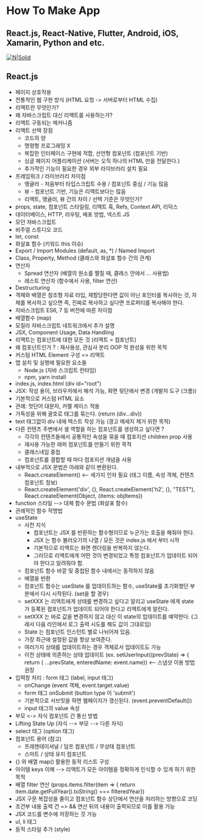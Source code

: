 # How To Make App
## React.js, React-Native, Flutter, Android, iOS, Xamarin, Python and etc.

[![N|Solid](https://cldup.com/dTxpPi9lDf.thumb.png)](https://github.com/aidenkoog)

## React.js
- 페이지 상호작용
- 전통적인 웹 구현 방식 (HTML 요청 -> 서버로부터 HTML 수집)
- 리액트란 무엇인가?
- 왜 자바스크립트 대신 리액트를 사용하는가? 
- 리액트 구동되는 메커니즘
- 리액트 선택 장점
    - 코드의 양
    - 명령형 프로그래밍 X
    - 복잡한 인터페이스 구현에 적합, 선언형 컴포넌트 (컴포넌트 기반)
    - 싱글 페이지 어플리케이션 (서버는 오직 하나의 HTML 만을 전달한다.)
    - 추가적인 기능이 필요한 경우 외부 라이브러리 설치 필요
- 프레임워크 / 라이브러리 차이점
    - 앵귤러 - 처음부터 타입스크립트 수용 / 컴포넌트 중심 / 기능 많음
    - 뷰 - 컴포넌트 기반, 기능은 리액트보다는 많음
    - 리액트, 앵귤러, 뷰 간의 차이 / 선택 기준은 무엇인가?
- props, state, 컴포넌트 스타일링, 리액트 훅, Refs, Context API, 리덕스
- 데이터베이스, HTTP, 라우팅, 배포 방법, 넥스트 JS
- 모던 자바스크립트
- 비주얼 스튜디오 코드
- let, const
- 화살표 함수 (키워드 this 이슈)
- Export / Import Modules (default, as, *) / Named Import
- Class, Property, Method (클래스와 화살표 함수 간의 관계)
- 연산자
    - Spread 연산자 (배열의 원소를 펼칠 때, 클래스 안에서 … 사용법)
    - 레스트 연산자 (함수에서 사용, filter 연산)
- Destructuring
- 객체와 배열은 참조형 자료 타입, 재할당한다면 값이 아닌 포인터를 복사하는 것, 자체를 복사하고 싶으면 즉, 진짜로 복사하고 싶다면 프로퍼티를 복사해야 한다.
- 자바스크립트 ES6, 7 등 버전에 따른 차이점
- 배열함수 (map)
- 모질라 자바스크립트 네트워크에서 추가 설명
- JSX, Component Usage, Data Handling
- 리액트는 컴포넌트에 대한 모든 것 (리액트 = 컴포넌트)
- 왜 컴포넌트인가 ? : 재사용성, 관심사 분리 OOP 적 완성을 위한 목적
- 커스텀 HTML Element 구성 => 리액트
- 앱 설치 및 실행에 필요한 요소들
    - Node.js (자바 스크립트 런타임)
    - npm, yarn install
- index.js, index.html (div id="root")
- JSX: 작성 용이, 브라우저에서 해석 가능, 화면 뒷단에서 변경 (개발자 도구 (크롬))
- 기본적으로 커스텀 HTML 요소
- 관례: 첫단어 대문자, 카멜 케이스 적용
- 가독성을 위해 괄호로 태그를 묶는다. (return (div…div))
- text 태그없이 div 내에 텍스트 작성 가능 (경고 메세지 제거 위한 목적) 
- 다른 컨텐츠 주변에서 셀 역할을 하는 컴포넌트를 생성하고 싶다면 ?
    - 각각의 컨텐츠들에서 공통적인 속성을 묶을 때 컴포지션 children prop 사용
    - 재사용 가능한 래퍼 컴포넌트를 만들기 위한 목적
    - 클래스네임 중첩
    - 컴포넌트를 결합할 때 마다 컴포지션 개념을 사용
- 내부적으로 JSX 문법은 아래와 같이 변환된다.
    - React.createElement() <-- 세가지 인자 필요 (태그 이름, 속성 객체, 컨텐츠 컴포넌트 정보)
    - React.createElement('div', {}, React.createElement('h2', {}, "TEST"), React.createElement(Object, {items: objItems})
- function 스타일 --> 대체 함수 문법 (화살표 함수)
- 관례적인 함수 작명법
- useState
   - 사전 지식
      - 컴포넌트는 JSX 를 반환하는 함수형이므로 누군가는 호출을 해줘야 한다.
      - JSX 는 함수 불러오기의 나열 / 모든 것은 index.js 에서 부터 시작
      - 기본적으로 리액트는 화면 렌더링을 반복하지 않는다.
      - 그러므로 리액트에게 어떤 것이 변경되었고 특정 컴포넌트가 업데이트 되어야 한다고 알려줘야 함.
   - 컴포넌트 함수 바깥 및 중첩된 함수 내에서는 동작하지 않음
   - 배열을 반환
   - 컴포넌트 함수는 useState 를 업데이트하는 함수, useState를 초기화했던 부분에서 다시 시작된다. (set을 할 경우)
   - setXXX 는 리액트에게 상태를 변경하고 싶다고 알리고 useState 에게 state가 등록된 컴포넌트가 업데이트 되어야 한다고 리액트에게 알린다.
   - setXXX 는 바로 값을 변경하지 않고 대신 이 state의 업데이트를 예약한다. (그래서 다음 라인에서 로그 출력 시도를 해도 값이 그대로임)
   - State 는 컴포넌트 인스턴트 별로 나뉘어져 있음.
   - 가장 최근에 설정된 값을 항상 보여준다.
   - 여러가지 상태를 업데이트하는 경우 객체로서 업데이트도 가능
   - 이전 상태에 의존하는 상태 업데이트 (ex. setUserInput((prevState) => { return { ...prevState, enteredName: event.name}) <-- 스냅샷 이용 방법 권장
- 입력창 처리 : form 태그 (label, input 태그)
    - onChange (event 객체, event.target.value)
    - form 태그 onSubmit (button type 이 'submit')
    - 기본적으로 서브밋을 하면 웹페이지가 갱신된다. (event.preventDefault())
    - input 태그의 value 속성
- 부모 <-> 자식 컴포넌트 간 통신 방법
- Lifting State Up (자식 --> 부모 --> 다른 자식)
- select 태그 (option 태그)
- 컴포넌트 용어 (참고)
    - 프레젠테이셔널 / 덤프 컴포넌트 / 무상태 컴포넌트
    - 스마트 / 상태 유지 컴포넌트
- {} 와 배열 map() 활용한 동적 리스트 구성
- 아이템 keys 이해 --> 리액트가 모든 아이템을 정확하게 인식할 수 있게 하기 위한 목적
- 배열 filter 연산 (props.items.filter(item => { return item.date.getFullYear().toString() === filteredYear})
- JSX 구문 복잡성을 줄이고 컴포넌트 함수 상단에서 연산을 처리하는 방향으로 코딩
- 조건부 내용 출력 건 => && 연산 뒤의 내용이 출력되므로 이를 활용 가능
- JSX 코드를 변수에 저장하는 것 가능
- ul, li 태그
- 동적 스타일 추가 (style)






